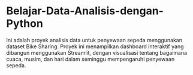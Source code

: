 # Belajar-Data-Analisis-dengan-Python
Ini adalah proyek analisis data untuk penyewaan sepeda menggunakan dataset Bike Sharing. Proyek ini menampilkan dashboard interaktif yang dibangun menggunakan Streamlit, dengan visualisasi tentang bagaimana cuaca, musim, dan hari dalam seminggu mempengaruhi penyewaan sepeda.

